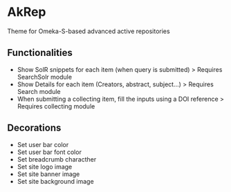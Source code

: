 # AkRep
Theme for Omeka-S-based advanced active repositories


## Functionalities
- Show SolR snippets for each item (when query is submitted) > Requires SearchSolr module
- Show Details for each item (Creators, abstract, subject...) > Requires Search module
- When submitting a collecting item, fill the inputs using a DOI reference > Requires collecting module


## Decorations
- Set user bar color
- Set user bar font color
- Set breadcrumb characther
- Set site logo image
- Set site banner image
- Set site background image
